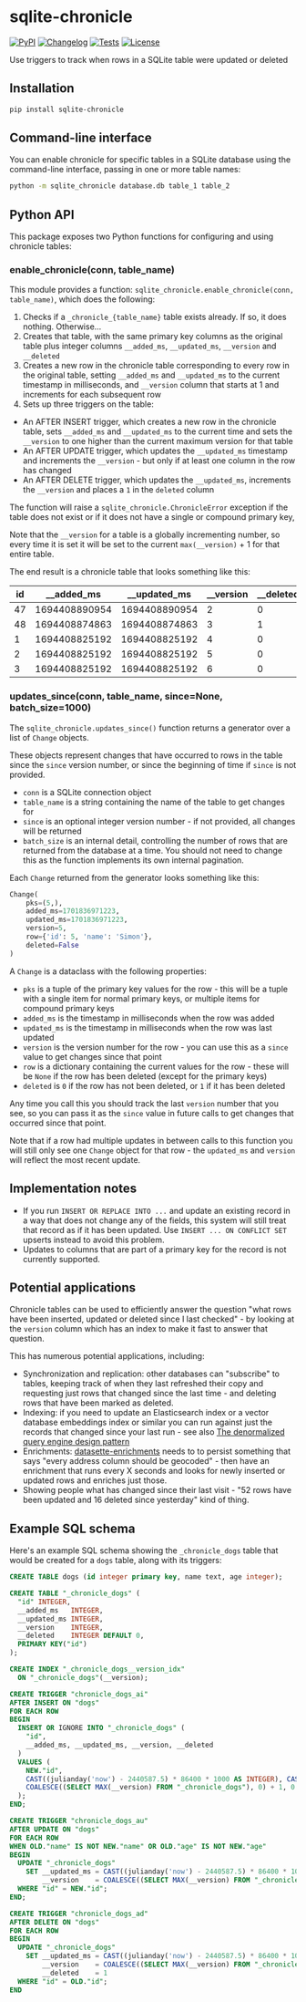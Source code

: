 # sqlite-chronicle

[![PyPI](https://img.shields.io/pypi/v/sqlite-chronicle.svg)](https://pypi.org/project/sqlite-chronicle/)
[![Changelog](https://img.shields.io/github/v/release/simonw/sqlite-chronicle?include_prereleases&label=changelog)](https://github.com/simonw/sqlite-chronicle/releases)
[![Tests](https://github.com/simonw/sqlite-chronicle/workflows/Test/badge.svg)](https://github.com/simonw/sqlite-chronicle/actions?query=workflow%3ATest)
[![License](https://img.shields.io/badge/license-Apache%202.0-blue.svg)](https://github.com/simonw/sqlite-chronicle/blob/main/LICENSE)

Use triggers to track when rows in a SQLite table were updated or deleted

## Installation

```bash
pip install sqlite-chronicle
```

## Command-line interface

You can enable chronicle for specific tables in a SQLite database using the command-line interface, passing in one or more table names:

```bash
python -m sqlite_chronicle database.db table_1 table_2
```

## Python API

This package exposes two Python functions for configuring and using chronicle tables:

### enable_chronicle(conn, table_name)

This module provides a function: `sqlite_chronicle.enable_chronicle(conn, table_name)`, which does the following:

1. Checks if a `_chronicle_{table_name}` table exists already. If so, it does nothing. Otherwise...
2. Creates that table, with the same primary key columns as the original table plus integer columns `__added_ms`, `__updated_ms`, `__version` and `__deleted`
3. Creates a new row in the chronicle table corresponding to every row in the original table, setting `__added_ms` and `__updated_ms` to the current timestamp in milliseconds, and `__version` column that starts at 1 and increments for each subsequent row
4. Sets up three triggers on the table:

  - An AFTER INSERT trigger, which creates a new row in the chronicle table, sets `__added_ms` and `__updated_ms` to the current time and sets the `__version` to one higher than the current maximum version for that table
  - An AFTER UPDATE trigger, which updates the `__updated_ms` timestamp and increments the `__version` - but only if at least one column in the row has changed
  - An AFTER DELETE trigger, which updates the `__updated_ms`, increments the `__version` and places a `1` in the `deleted` column

The function will raise a `sqlite_chronicle.ChronicleError` exception if the table does not exist or if it does not have a single or compound primary key, 

Note that the `__version` for a table is a globally incrementing number, so every time it is set it will be set to the current `max(__version)` + 1 for that entire table.

The end result is a chronicle table that looks something like this:

|  id |    __added_ms  | __updated_ms | __version | __deleted |
|-----|---------------|---------|--------|---------|
|  47 | 1694408890954 | 1694408890954 | 2 |      0 |
|  48 | 1694408874863 | 1694408874863 | 3 |      1 |
|   1 | 1694408825192 | 1694408825192 | 4 |      0 |
|   2 | 1694408825192 | 1694408825192 | 5 |      0 |
|   3 | 1694408825192 | 1694408825192 | 6 |      0 |

### updates_since(conn, table_name, since=None, batch_size=1000)

The `sqlite_chronicle.updates_since()` function returns a generator over a list of `Change` objects.

These objects represent changes that have occurred to rows in the table since the `since` version number, or since the beginning of time if `since` is not provided.

- `conn` is a SQLite connection object
- `table_name` is a string containing the name of the table to get changes for
- `since` is an optional integer version number - if not provided, all changes will be returned
- `batch_size` is an internal detail, controlling the number of rows that are returned from the database at a time. You should not need to change this as the function implements its own internal pagination.

Each `Change` returned from the generator looks something like this:

```python
Change(
    pks=(5,),
    added_ms=1701836971223,
    updated_ms=1701836971223,
    version=5,
    row={'id': 5, 'name': 'Simon'},
    deleted=False
)
```
A `Change` is a dataclass with the following properties:

- `pks` is a tuple of the primary key values for the row - this will be a tuple with a single item for normal primary keys, or multiple items for compound primary keys
- `added_ms` is the timestamp in milliseconds when the row was added
- `updated_ms` is the timestamp in milliseconds when the row was last updated
- `version` is the version number for the row - you can use this as a `since` value to get changes since that point
- `row` is a dictionary containing the current values for the row - these will be `None` if the row has been deleted (except for the primary keys)
- `deleted` is `0` if the row has not been deleted, or `1` if it has been deleted

Any time you call this you should track the last `version` number that you see, so you can pass it as the `since` value in future calls to get changes that occurred since that point.

Note that if a row had multiple updates in between calls to this function you will still only see one `Change` object for that row - the `updated_ms` and `version` will reflect the most recent update.

## Implementation notes

- If you run `INSERT OR REPLACE INTO ...` and update an existing record in a way that does not change any of the fields, this system will still treat that record as if it has been updated. Use `INSERT ... ON CONFLICT SET` upserts instead to avoid this problem.
- Updates to columns that are part of a primary key for the record is not currently supported.

## Potential applications

Chronicle tables can be used to efficiently answer the question "what rows have been inserted, updated or deleted since I last checked" - by looking at the `version` column which has an index to make it fast to answer that question.

This has numerous potential applications, including:

- Synchronization and replication: other databases can "subscribe" to tables, keeping track of when they last refreshed their copy and requesting just rows that changed since the last time - and deleting rows that have been marked as deleted.
- Indexing: if you need to update an Elasticsearch index or a vector database embeddings index or similar you can run against just the records that changed since your last run - see also [The denormalized query engine design pattern](https://2017.djangocon.us/talks/the-denormalized-query-engine-design-pattern/)
- Enrichments: [datasette-enrichments](https://github.com/datasette/datasette-enrichments) needs to to persist something that says "every address column should be geocoded" - then have an enrichment that runs every X seconds and looks for newly inserted or updated rows and enriches just those.
- Showing people what has changed since their last visit - "52 rows have been updated and 16 deleted since yesterday" kind of thing.

## Example SQL schema

Here's an example SQL schema showing the `_chronicle_dogs` table that would be created for a `dogs` table, along with its triggers:


<!-- [[[cog
import cog
import sqlite3
import sqlite_chronicle
db = sqlite3.connect(":memory:")
db.execute('create table dogs (id integer primary key, name text, age integer)')
sqlite_chronicle.enable_chronicle(db, 'dogs')
cog.out('```sql\n')
cog.outl(';\n\n'.join(r[0] for r in db.execute('select sql from sqlite_master').fetchall()))
cog.out('\n```')
]]] -->
```sql
CREATE TABLE dogs (id integer primary key, name text, age integer);

CREATE TABLE "_chronicle_dogs" (
  "id" INTEGER,
  __added_ms   INTEGER,
  __updated_ms INTEGER,
  __version    INTEGER,
  __deleted    INTEGER DEFAULT 0,
  PRIMARY KEY("id")
);

CREATE INDEX "_chronicle_dogs__version_idx"
  ON "_chronicle_dogs"(__version);

CREATE TRIGGER "chronicle_dogs_ai"
AFTER INSERT ON "dogs"
FOR EACH ROW
BEGIN
  INSERT OR IGNORE INTO "_chronicle_dogs" (
    "id",
    __added_ms, __updated_ms, __version, __deleted
  )
  VALUES (
    NEW."id",
    CAST((julianday('now') - 2440587.5) * 86400 * 1000 AS INTEGER), CAST((julianday('now') - 2440587.5) * 86400 * 1000 AS INTEGER),
    COALESCE((SELECT MAX(__version) FROM "_chronicle_dogs"), 0) + 1, 0
  );
END;

CREATE TRIGGER "chronicle_dogs_au"
AFTER UPDATE ON "dogs"
FOR EACH ROW
WHEN OLD."name" IS NOT NEW."name" OR OLD."age" IS NOT NEW."age"
BEGIN
  UPDATE "_chronicle_dogs"
    SET __updated_ms = CAST((julianday('now') - 2440587.5) * 86400 * 1000 AS INTEGER),
        __version    = COALESCE((SELECT MAX(__version) FROM "_chronicle_dogs"), 0) + 1
  WHERE "id" = NEW."id";
END;

CREATE TRIGGER "chronicle_dogs_ad"
AFTER DELETE ON "dogs"
FOR EACH ROW
BEGIN
  UPDATE "_chronicle_dogs"
    SET __updated_ms = CAST((julianday('now') - 2440587.5) * 86400 * 1000 AS INTEGER),
        __version    = COALESCE((SELECT MAX(__version) FROM "_chronicle_dogs"), 0) + 1,
        __deleted    = 1
  WHERE "id" = OLD."id";
END

```
<!-- [[[end]]] -->
